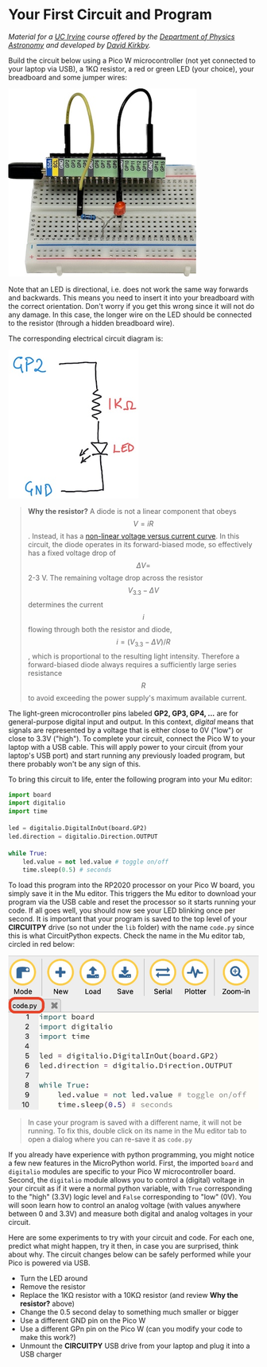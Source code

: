 # Your First Circuit and Program

*Material for a [UC Irvine](https://uci.edu/) course offered by the [Department of Physics Astronomy](https://www.physics.uci.edu/) and developed by [David Kirkby](https://faculty.sites.uci.edu/dkirkby/).*

Build the circuit below using a Pico W microcontroller (not yet connected to your laptop via USB), a 1KΩ resistor, a red or green LED (your choice), your breadboard and some jumper wires:

![First circuit construction](img/first-circuit.jpg)

Note that an LED is directional, i.e. does not work the same way forwards and backwards. This means you need to insert it into your breadboard with the correct orientation.  Don't worry if you get this wrong since it will not do any damage. In this case, the longer wire on the LED should be connected to the resistor (through a hidden breadboard wire).

The corresponding electrical circuit diagram is:

![First circuit diagram](img/first-circuit-diagram.jpg)

> **Why the resistor?**  A diode is not a linear component that obeys $$V = iR$$. Instead, it has a [non-linear voltage versus current curve](https://learn.sparkfun.com/tutorials/diodes/real-diode-characteristics). In this circuit, the diode operates in its forward-biased mode, so effectively has a fixed voltage drop of $$\Delta V =$$ 2-3 V. The remaining voltage drop across the resistor $$V_{3.3} - \Delta V$$ determines the current $$i$$ flowing through both the resistor and diode, $$i = (V_{3.3} - \Delta V)/R$$, which is proportional to the resulting light intensity. Therefore a forward-biased diode always requires a sufficiently large series resistance $$R$$ to avoid exceeding the power supply's maximum available current.

The light-green microcontroller pins labeled **GP2, GP3, GP4, ...** are for general-purpose digital input and output. In this context, *digital* means that signals are represented by a voltage that is either close to 0V ("low") or close to 3.3V ("high").
To complete your circuit, connect the Pico W to your laptop with a USB cable.  This will apply power to your circuit (from your laptop's USB port) and start running any previously loaded program, but there probably won't be any sign of this.

To bring this circuit to life, enter the following program into your Mu editor:
```python
import board
import digitalio
import time

led = digitalio.DigitalInOut(board.GP2)
led.direction = digitalio.Direction.OUTPUT

while True:
    led.value = not led.value # toggle on/off
    time.sleep(0.5) # seconds
```
To load this program into the RP2020 processor on your Pico W board, you simply save it in the Mu editor.  This triggers the Mu editor to download your program via the USB cable and reset the processor so it starts running your code.  If all goes well, you should now see your LED blinking once per second. It is important that your program is saved to the top level of your **CIRCUITPY** drive (so not under the `lib` folder) with the name `code.py` since this is what CircuitPython expects. Check the name in the Mu editor tab, circled in red below:

![Mu editor tab](img/mu-code-py.jpg)

> In case your program is saved with a different name, it will not be running. To fix this, double click on its name in the Mu editor tab to open a dialog where you can re-save it as `code.py`

If you already have experience with python programming, you might notice a few new features in the MicroPython world. First, the imported `board` and `digitalio` modules are specific to your Pico W microcontroller board. Second, the `digitalio` module allows you to control a (digital) voltage in your circuit as if it were a normal python variable, with `True` corresponding to the "high" (3.3V) logic level and `False` corresponding to "low" (0V). You will soon learn how to control an analog voltage (with values anywhere between 0 and 3.3V) and measure both digital and analog voltages in your circuit.

Here are some experiments to try with your circuit and code. For each one, predict what might happen, try it then, in case you are surprised, think about why. The circuit changes below can be safely performed while your Pico is powered via USB.
 - Turn the LED around
 - Remove the resistor
 - Replace the 1KΩ resistor with a 10KΩ resistor (and review **Why the resistor?** above)
 - Change the 0.5 second delay to something much smaller or bigger
 - Use a different GND pin on the Pico W
 - Use a different GPn pin on the Pico W (can you modify your code to make this work?)
 - Unmount the **CIRCUITPY** USB drive from your laptop and plug it into a USB charger
